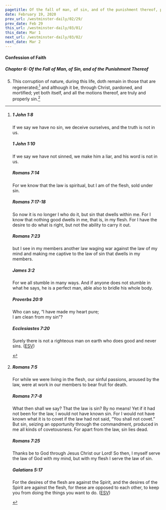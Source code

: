 ```yaml
---
pagetitle: Of the fall of man, of sin, and of the punishment thereof, part 5
date: February 19, 2020
prev_url: /westminster-daily/02/29/
prev_date: Feb 29
this_url: /westminster-daily/03/01/
this_date: Mar 1
next_url: /westminster-daily/03/02/
next_date: Mar 2
---
```


#### Confession of Faith

##### Chapter 6: Of the Fall of Man, of Sin, and of the Punishment Thereof

5. This corruption of nature, during this life, doth remain in those that are regenerated;[^fnref:wcf1] and although it be, through Christ, pardoned, and mortified; yet both itself, and all the motions thereof, are truly and properly sin.[^fnref:wcf2]

[^fnref:wcf1]: <div class="esv"><h5>1 John 1:8</h5> <div class="esv-text"><p id="p62001008.01-1">If we say we have no sin, we deceive ourselves, and the truth is not in us.</p> </div><h5>1 John 1:10</h5> <div class="esv-text"><p id="p62001010.01-2">If we say we have not sinned, we make him a liar, and his word is not in us.</p> </div><h5>Romans 7:14</h5> <div class="esv-text"><p id="p45007014.01-3">For we know that the law is spiritual, but I am of the flesh, sold under sin.</p> </div><h5>Romans 7:17-18</h5> <div class="esv-text"><p id="p45007017.01-4">So now it is no longer I who do it, but sin that dwells within me. For I know that nothing good dwells in me, that is, in my flesh. For I have the desire to do what is right, but not the ability to carry it out.</p> </div><h5>Romans 7:23</h5> <div class="esv-text"><p id="p45007023.01-5">but I see in my members another law waging war against the law of my mind and making me captive to the law of sin that dwells in my members.</p> </div><h5>James 3:2</h5> <div class="esv-text"><p id="p59003002.01-6">For we all stumble in many ways. And if anyone does not stumble in what he says, he is a perfect man, able also to bridle his whole body.</p> </div><h5>Proverbs 20:9</h5> <div class="esv-text"><div class="block-indent"> <p class="line-group" id="p20020009.01-7">Who can say, &#8220;I have made my heart pure;<br /> <span class="indent"></span>I am clean from my sin&#8221;?</p> </div> </div><h5>Ecclesiastes 7:20</h5> <div class="esv-text"><p id="p21007020.01-8">Surely there is not a righteous man on earth who does good and never sins.  (<a href="http://www.esv.org" class="copyright">ESV</a>)</p> </div> </div>

[^fnref:wcf2]: <div class="esv"><h5>Romans 7:5</h5> <div class="esv-text"><p id="p45007005.01-1">For while we were living in the flesh, our sinful passions, aroused by the law, were at work in our members to bear fruit for death.</p> </div><h5>Romans 7:7-8</h5> <div class="esv-text"> <p id="p45007007.05-2">What then shall we say? That the law is sin? By no means! Yet if it had not been for the law, I would not have known sin. For I would not have known what it is to covet if the law had not said, &#8220;You shall not covet.&#8221; But sin, seizing an opportunity through the commandment, produced in me all kinds of covetousness. For apart from the law, sin lies dead.</p> </div><h5>Romans 7:25</h5> <div class="esv-text"><p id="p45007025.01-3">Thanks be to God through Jesus Christ our Lord! So then, I myself serve the law of God with my mind, but with my flesh I serve the law of sin.</p> </div><h5>Galatians 5:17</h5> <div class="esv-text"><p id="p48005017.01-4">For the desires of the flesh are against the Spirit, and the desires of the Spirit are against the flesh, for these are opposed to each other, to keep you from doing the things you want to do.  (<a href="http://www.esv.org" class="copyright">ESV</a>)</p> </div> </div>

